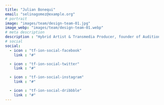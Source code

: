 ```yaml
---
title: "Julian Bonequi"
email: "selinagomez@example.org"
# portrait
image: "images/team/design-team-01.jpg"
image_webp: "images/team/design-team-01.webp"
# meta description
description : "Hybrid Artist & Transmedia Producer, founder of Audition Records Berlin-Mexico. Winner of the Interactive Composition Konzerthaus Berlin 2019 as VR Interactive Designer; CTM 2017 Radio Lab with the sci-fi Radio Drama 'The Death of The Anthropocene' & PAPIAM 2016 for 'Antagony' VR Chamber Opera. Bonequi currently develops interactive interfaces for invisible music for his Holophrenic Theater project as Member of the National System of Art Creators FONCA"
# social
social:
  - icon : "tf-ion-social-facebook"
    link : "#"

  - icon : "tf-ion-social-twitter"
    link : "#"

  - icon : "tf-ion-social-instagram"
    link : "#"

  - icon : "tf-ion-social-dribbble"
    link : "#"
---
```

